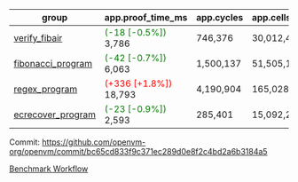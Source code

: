 | group | app.proof_time_ms | app.cycles | app.cells_used | leaf.proof_time_ms | leaf.cycles | leaf.cells_used |
| -- | -- | -- | -- | -- | -- | -- |
| [verify_fibair](https://github.com/openvm-org/openvm/blob/benchmark-results/benchmarks-pr/1207/verify_fibair-bc65cd833f9c371ec289d0e8f2c4bd2a6b3184a5.md) |<span style='color: green'>(-18 [-0.5%])</span> 3,786 |  746,376 |  30,012,414 |- | - | - |
| [fibonacci_program](https://github.com/openvm-org/openvm/blob/benchmark-results/benchmarks-pr/1207/fibonacci-bc65cd833f9c371ec289d0e8f2c4bd2a6b3184a5.md) |<span style='color: green'>(-42 [-0.7%])</span> 6,063 |  1,500,137 |  51,505,102 |- | - | - |
| [regex_program](https://github.com/openvm-org/openvm/blob/benchmark-results/benchmarks-pr/1207/regex-bc65cd833f9c371ec289d0e8f2c4bd2a6b3184a5.md) |<span style='color: red'>(+336 [+1.8%])</span> 18,793 |  4,190,904 |  165,028,173 |- | - | - |
| [ecrecover_program](https://github.com/openvm-org/openvm/blob/benchmark-results/benchmarks-pr/1207/ecrecover-bc65cd833f9c371ec289d0e8f2c4bd2a6b3184a5.md) |<span style='color: green'>(-23 [-0.9%])</span> 2,593 |  285,401 |  15,092,297 |- | - | - |


Commit: https://github.com/openvm-org/openvm/commit/bc65cd833f9c371ec289d0e8f2c4bd2a6b3184a5

[Benchmark Workflow](https://github.com/openvm-org/openvm/actions/runs/12725418771)
